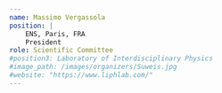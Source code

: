 ```yaml
---
name: Massimo Vergassola
position: |
    ENS, Paris, FRA
    President
role: Scientific Committee
#position3: Laboratory of Interdisciplinary Physics
#image_path: /images/organizers/Suweis.jpg
#website: "https://www.liphlab.com/"
---
```

